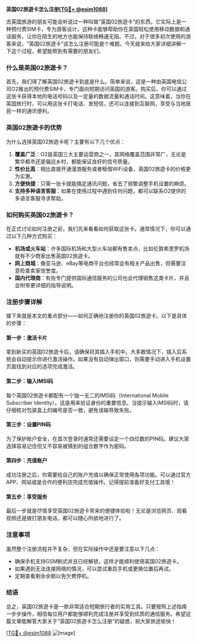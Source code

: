 **英国02旅遊卡怎么注册[[TG💪+ @esim1088](https://t.me/s/esim1088)]**

去英国旅游的朋友可能会听说过一种叫做“英国02旅遊卡”的东西，它实际上是一种预付费SIM卡，专为游客设计。这种卡能够帮助你在英国轻松使用移动数据和通话服务，让你在陌生的地方也能保持联络畅通无阻。不过，对于很多初次使用的游客来说，“英国02旅遊卡”该怎么注册可能是个难题。今天就来给大家详细讲解一下这个过程，希望能帮到有需要的朋友们。

### 什么是英国02旅遊卡？

首先，我们得了解英国02旅遊卡到底是什么。简单来说，这是一种由英国电信公司O2推出的预付费SIM卡，专门面向短期访问英国的游客。购买后，你可以通过这张卡获得本地的电话号码以及一定量的数据流量和通话时间。这意味着，当你在英国旅行时，可以用这张卡打电话、发短信，还可以连接到互联网，享受与当地居民一样的通讯便利。

### 英国02旅遊卡的优势

为什么选择英国02旅遊卡呢？主要有以下几个优点：

1. **覆盖广泛**：O2是英国三大主要运营商之一，其网络覆盖范围非常广，无论是繁华都市还是偏远乡村，都能保证良好的信号质量。
2. **性价比高**：相比直接开通漫游服务或者租借WiFi设备，英国02旅遊卡的价格更为实惠。
3. **方便快捷**：只需一张卡就能搞定通讯问题，省去了频繁调整手机设置的麻烦。
4. **支持多种语言客服**：如果在使用过程中遇到任何问题，都可以联系O2提供的多语言客服寻求帮助。

### 如何购买英国02旅遊卡？

在正式讨论如何注册之前，我们先来看看如何获取这张卡。通常情况下，你可以通过以下几种方式购买：

- **机场或火车站**：许多国际机场和大型火车站都有售卖点，比如伦敦希思罗机场就有不少商家出售英国02旅遊卡。
- **网上商城**：像亚马逊、eBay等电商平台也经常会有相关产品出售，但需要注意检查卖家信誉度。
- **国内代理商**：有些专门提供国际通信服务的公司也会代理销售这类卡片，并且会附带更详细的指导说明。

### 注册步骤详解

接下来就是本文的重点部分——如何正确地注册你的英国02旅遊卡。以下是具体的步骤：

#### 第一步：激活卡片
拿到新买的英国02旅遊卡后，请确保将其插入手机中。大多数情况下，插入后系统会自动提示你进行激活操作。如果没有自动弹出窗口，则需要手动进入手机设置页面找到对应的选项完成激活。

#### 第二步：输入IMSI码
每个英国02旅遊卡都配有一个独一无二的IMSI码（International Mobile Subscriber Identity）。这是用来验证身份的重要信息。当提示输入IMSI码时，请仔细核对包装盒上的编号是否一致，避免误输导致失败。

#### 第三步：设置PIN码
为了保护账户安全，在首次登录时通常还需要设定一个四位数的PIN码。建议大家选择容易记住但又不容易被猜到的组合数字作为密码。

#### 第四步：充值账户
成功注册之后，你需要给自己的账户充值以确保正常使用各项功能。可以通过官方APP、网站或是合作的便利店完成充值操作。记得提前准备好支付工具哦！

#### 第五步：享受服务
最后一步就是尽情享受英国02旅遊卡带来的便捷体验啦！无论是浏览网页、观看视频还是拨打朋友电话，都可以随心所欲地进行了。

### 注意事项

虽然整个注册流程并不复杂，但在实际操作中还是要注意以下几点：

- 确保手机支持GSM制式并且已经解锁，这样才能顺利使用英国02旅遊卡。
- 如果遇到无法连接网络的情况，可以尝试重启手机或更换位置后再试。
- 定期查看剩余余额以免欠费停机。

### 结语

总之，英国02旅遊卡是一款非常适合短期旅行者的实用工具。只要按照上述指南一步步操作，相信每位用户都能够顺利完成注册并享受到优质的通信服务。希望这篇文章能解答大家关于“英国02旅遊卡怎么注册”的疑惑，祝大家旅途愉快！

[[TG💪+ @esim1088](https://t.me/s/esim1088) ![Image](https://i.postimg.cc/4NQfJmqS/Snipaste-2025-05-13-00-14-12.png)]